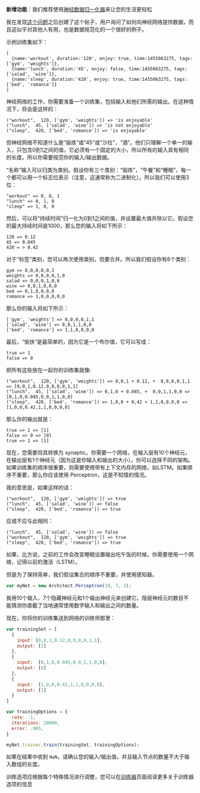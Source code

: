 **新增功能**：我们推荐使用[神经数据归一化器](https://github.com/adadgio/neural-data-normalizer)来让您的生活更轻松

我在发现[这个问题](https://github.com/cazala/synaptic/issues/72)之后创建了这个帖子，用户询问了如何向神经网络提供数据，而且这似乎对其他人有用，也是数据规范化的一个很好的例子。

示例训练集如下：

```
[
  {name:'workout', duration:'120', enjoy: true, time:1455063275, tags:['gym', 'weights']},
  {name:'lunch', duration:'45', enjoy: false, time:1455063275, tags:['salad', 'wine']},
  {name:'sleep', duration:'420', enjoy: true, time:1455063275, tags:['bed', 'romance']}
]
```

神经网络的工作，你需要准备一个训练集，包括输入和他们所需的输出。在这种情况下，将会是这样的：

```
("workout",  120, ['gym', 'weights']) => 'is enjoyable'
("lunch",  45, ['salad', 'wine']) => 'is not enjoyable'
("sleep",  420, ['bed', 'romance']) => 'is enjoyable'
```

但神经网络不知道什么是“锻炼”或"45"或“沙拉”，“酒”。他们只理解一个单一的输入，只包含0到1之间的值，它必须有一个固定的大小，所以所有的输入具有相同的长度。所以你需要规范你的输入/输出数据。

“名称”输入可以归类为类别。假设你有三个类别：“锻炼”，“午餐”和“睡眠”，每一个都可以用一个标志位表示（注意，这通常称为二进制化）。所以我们可以使用3位：

```
"workout" => 0, 0, 1
"lunch" => 0, 1, 0
"sleep" => 1, 0, 0
```

然后，可以将“持续时间”归一化为0到1之间的值，并设置最大值并除以它。假设您的最大持续时间是1000，那么您的输入将如下所示：

```
120 => 0.12
45 => 0.045
420 = > 0.42
```

对于“标签”类别，您可以再次使用类别，但要合并。所以我们假设你有6个类别：

```
gym => 0,0,0,0,0,1
weights => 0,0,0,0,1,0
salad => 0,0,0,1,0,0
wine => 0,0,1,0,0,0
bed => 0,1,0,0,0,0
romance => 1,0,0,0,0,0
```

那么你的输入将如下所示：

```
['gym', 'weights'] => 0,0,0,0,1,1
['salad', 'wine'] => 0,0,1,1,0,0
['bed', 'romance'] => 1,1,0,0,0,0
```

最后，“愉快”是最简单的，因为它是一个布尔值，它可以写成：

```
true => 1
false => 0
```

把所有这些放在一起你的训练集就像:

```
("workout",  120, ['gym', 'weights']) => 0,0,1 + 0.12, +  0,0,0,0,1,1 => [0,0,1,0.12,0,0,0,0,1,1]
("lunch",  45, ['salad', 'wine']) => 0,1,0 + 0.045, +  0,0,1,1,0,0 => [0,1,0,0.045,0,0,1,1,0,0] 
("sleep",  420, ['bed', 'romance']) => 1,0,0 + 0,42 + 1,1,0,0,0,0 => [1,0,0,0.42,1,1,0,0,0,0]
```

那么你的输出就是：

```
true => 1 => [1]
false => 0 => [0]
true => 1 => [1]
```

现在，您需要将其转换为 synaptic。你需要一个网络，在输入层有10个神经元，在输出层有1个神经元（因为这是你输入和输出的大小）。你可以选择不同的架构。如果训练集的顺序很重要，则需要使用带有上下文内存的网络，如LSTM。如果顺序不重要，那么你应该使用 Perceptron，这是不知情的情况。

我的意思是，如果这样的话：

```
("workout",  120, ['gym', 'weights']) => true 
("lunch",  45, ['salad', 'wine']) => false 
("sleep",  420, ['bed', 'romance']) => true 
```

应或不应与此相同：

```
("lunch",  45, ['salad', 'wine']) => false 
("workout",  120, ['gym', 'weights']) => true 
("sleep",  420, ['bed', 'romance']) => true 
```

如果，比方说，之前的工作会改变睡眠设置输出吃午饭的时候，你需要使用一个网络，记得以前的激活（LSTM）。

但是为了保持简单，我们假设集合的顺序不重要，并使用感知器。

```js
var myNet = new Architect.Perceptron(10, 7, 1);
```

我用10个输入、7个隐藏神经元和1个输出神经元来创建它。隐层神经元的数目不能猜测你直截了当地通常使用数字输入和输出之间的数量。

现在，你将你的训练集送到网络的训练师那里：

```js
var trainingSet = [
  {
    input: [0,0,1,0.12,0,0,0,0,1,1],
    output: [1]
  },
  {
    input:  [0,1,0,0.045,0,0,1,1,0,0],
    output: [0]
  },
  {
    input:  [1,0,0,0.42,1,1,0,0,0,0],
    output: [1]
  }
]

var trainingOptions = {
  rate: .1,
  iterations: 20000,
  error: .005,
}

myNet.trainer.train(trainingSet, trainingOptions);
```

如果在结果中收到 `NaN`，请确认您的输入/输出值，并且输入节点的数量不大于输入数组的长度。

训练选项应根据每个特殊情况进行调整，您可以在[训练器](https://github.com/cazala/synaptic/wiki/Trainer)页面阅读更多关于训练器选项的信息
